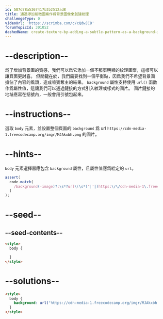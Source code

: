 ```yaml
---
id: 587d78a5367417b2b2512ad8
title: 通過添加細微圖案作爲背景圖像來創建紋理
challengeType: 0
videoUrl: 'https://scrimba.com/c/cQdwJC8'
forumTopicId: 301052
dashedName: create-texture-by-adding-a-subtle-pattern-as-a-background-image
---
```


# --description--

爲了增加背景圖的質感，我們可以爲它添加一個不那麼明顯的紋理圖案，這樣可以讓頁面更討喜。 但關鍵在於，我們需要找到一個平衡點，因爲我們不希望背景圖搶佔了內容的風頭，造成喧賓奪主的結果。 `background` 屬性支持使用 `url()` 函數作爲屬性值，這讓我們可以通過鏈接的方式引入紋理或樣式的圖片。 圖片鏈接的地址應寫在括號內，一般會用引號包起來。

# --instructions--

選取 `body` 元素，並設置整個頁面的 `background` 爲 url `https://cdn-media-1.freecodecamp.org/imgr/MJAkxbh.png` 的圖片。

# --hints--

`body` 元素選擇器應包含 `background` 屬性，且屬性值應爲給定的 `url`。

```js
assert(
  code.match(
    /background(-image)?:\s*?url\(\s*("|'|)https:\/\/cdn-media-1\.freecodecamp\.org\/imgr\/MJAkxbh\.png\2\s*\)/gi
  )
);
```

# --seed--

## --seed-contents--

```html
<style>
  body {

  }
</style>
```

# --solutions--

```html
<style>
  body {
    background: url("https://cdn-media-1.freecodecamp.org/imgr/MJAkxbh.png");
  }
</style>
```

